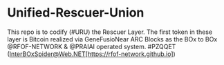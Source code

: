 # Unified-Rescuer-Union
This repo is to codify (#URU) the Rescuer Layer. The first token in these layer is Bitcoin realized via GeneFusioNear ARC Blocks as the BOx to BOx  @RFOF-NETWORK &amp; @PRAIAI operated system. #PZQQET 
(InterBOxSpider@Web.NET[https://rfof-network.github.io])
